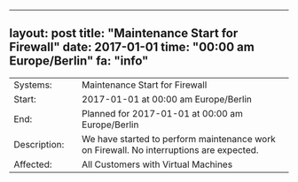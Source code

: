 --- 
 layout: post 
 title: "Maintenance Start for Firewall" 
 date: 2017-01-01 
 time: "00:00 am Europe/Berlin" 
 fa: "info" 
 --- 
 |                   |   |                                                                      | 
 |-------------------|---|----------------------------------------------------------------------| 
 | Systems:          |   | Maintenance Start for Firewall| 
 | Start:            |   | 2017-01-01 at 00:00 am Europe/Berlin | 
 | End:              |   | Planned for 2017-01-01 at 00:00 am  Europe/Berlin | 
 | Description:      |   | We have started to perform maintenance work on Firewall. No interruptions are expected. | 
 | Affected:         |   | All Customers with Virtual Machines | 
